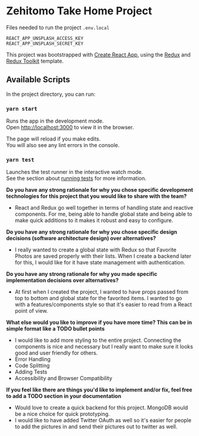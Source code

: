 # Zehitomo Take Home Project

Files needed to run the project
`.env.local`
```
REACT_APP_UNSPLASH_ACCESS_KEY
REACT_APP_UNSPLASH_SECRET_KEY
```

This project was bootstrapped with [Create React App](https://github.com/facebook/create-react-app), using the [Redux](https://redux.js.org/) and [Redux Toolkit](https://redux-toolkit.js.org/) template.

## Available Scripts

In the project directory, you can run:

### `yarn start`

Runs the app in the development mode.<br />
Open [http://localhost:3000](http://localhost:3000) to view it in the browser.

The page will reload if you make edits.<br />
You will also see any lint errors in the console.

### `yarn test`

Launches the test runner in the interactive watch mode.<br />
See the section about [running tests](https://facebook.github.io/create-react-app/docs/running-tests) for more information.

**Do you have any strong rationale for why you chose specific development technologies for this project that you would like to share with the team?**

- React and Redux go well together in terms of handling state and reactive components. For me, being able to handle global state and being able to make quick additions to it makes it robust and easy to configure. 

**Do you have any strong rationale for why you chose specific design decisions (software architecture design) over alternatives?**

- I really wanted to create a global state with Redux so that Favorite Photos are saved properly with their lists.
When I create a backend later for this, I would like for it have state management with authentication.

**Do you have any strong rationale for why you made specific implementation decisions over alternatives?**

- At first when I created the project, I wanted to have props passed from top to bottom and global state for the favorited items. I wanted to go with a features/components style so that it's easier to read from a React point of view.

**What else would you like to improve if you have more time? This can be in simple format like a TODO bullet points**

- I would like to add more styling to the entire project. Connecting the components is nice and necessary but I really
want to make sure it looks good and user friendly for others.
- Error Handling
- Code Splitting
- Adding Tests
- Accessibility and Browser Compatibility

**If you feel like there are things you'd like to implement and/or fix, feel free to add a TODO section in your documentation**

- Would love to create a quick backend for this project. MongoDB would be a nice choice for quick prototyping.
- I would like to have added Twitter OAuth as well so it's easier for people to add the pictures in and send
their pictures out to twitter as well.
